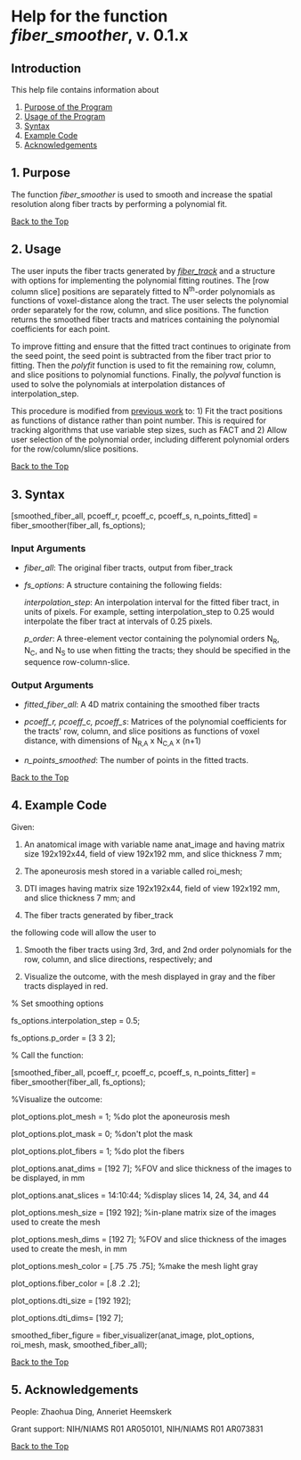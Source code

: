 # Help for the function <i>fiber_smoother</i>, v. 0.1.x

## Introduction

This help file contains information about
1) [Purpose of the Program](https://github.com/bdamon/MuscleDTI_Toolbox/blob/master/Help/Help-for-fiber_smoother.md#1-Purpose)
2) [Usage of the Program](https://github.com/bdamon/MuscleDTI_Toolbox/blob/master/Help/Help-for-fiber_smoother.md#2-Usage)
3) [Syntax](https://github.com/bdamon/MuscleDTI_Toolbox/blob/master/Help/Help-for-fiber_smoother.md#3-Syntax)
4) [Example Code](https://github.com/bdamon/MuscleDTI_Toolbox/blob/master/Help/Help-for-fiber_smoother.md#4-Example-Code)
5) [Acknowledgements](https://github.com/bdamon/MuscleDTI_Toolbox/blob/master/Help/Help-for-fiber_smoother.md#5-Acknowledgements)

## 1. Purpose
The function <i>fiber_smoother</i> is used to smooth and increase the spatial resolution along fiber tracts by performing a polynomial fit. 

[Back to the Top](https://github.com/bdamon/MuscleDTI_Toolbox/blob/master/Help/Help-for-fiber_smoother.md)

## 2. Usage

The user inputs the fiber tracts generated by [<i>fiber_track</i>](https://github.com/bdamon/MuscleDTI_Toolbox/blob/master/Help/Help-for-fiber_track.md) and a structure with options for implementing the polynomial fitting routines.  The [row column slice] positions are separately fitted to N<sup>th</sup>-order polynomials as functions of voxel-distance along the tract. The user selects the polynomial order separately for the row, column, and slice positions. The function returns the smoothed fiber tracts and matrices containing the polynomial coefficients for each point. 

To improve fitting and ensure that the fitted tract continues to originate from the seed point, the seed point is subtracted from the fiber tract prior to fitting. Then the <i>polyfit</i> function is used to fit the remaining row, column, and slice positions to polynomial functions. Finally, the <i>polyval</i> function is used to solve the polynomials at interpolation distances of interpolation_step.

This procedure is modified from [previous work](https://pubmed.ncbi.nlm.nih.gov/22503094/) to: 1) Fit the tract positions as functions of distance rather than point number. This is required for tracking algorithms that use variable step sizes, such as FACT and 2) Allow user selection of the polynomial order, including different polynomial orders for the row/column/slice positions.

[Back to the Top](https://github.com/bdamon/MuscleDTI_Toolbox/blob/master/Help/Help-for-fiber_smoother.md)

## 3. Syntax
[smoothed_fiber_all, pcoeff_r, pcoeff_c, pcoeff_s, n_points_fitted] = fiber_smoother(fiber_all, fs_options);

### Input Arguments

* <i>fiber_all</i>: The original fiber tracts, output from fiber_track

* <i>fs_options</i>: A structure containing the following fields:

   <i>interpolation_step</i>: An interpolation interval for the fitted fiber tract, in units of pixels.  For example, setting interpolation_step to 0.25 would interpolate the fiber tract at intervals of 0.25 pixels.

   <i>p_order</i></i>: A three-element vector containing the polynomial orders N<sub>R</sub>, N<sub>C</sub>, and N<sub>S</sub> to use when fitting the tracts; they should be specified in the sequence row-column-slice.

### Output Arguments

* <i>fitted_fiber_all</i>: A 4D matrix containing the smoothed fiber tracts

* <i>pcoeff_r, pcoeff_c, pcoeff_s</i>: Matrices of the polynomial coefficients for the tracts' row, column, and slice positions as functions of voxel distance, with dimensions of N<sub>R,A</sub> x N<sub>C,A</sub> x (n+1) 

* <i>n_points_smoothed</i>: The number of points in the fitted tracts.

[Back to the Top](https://github.com/bdamon/MuscleDTI_Toolbox/blob/master/Help/Help-for-fiber_smoother.md)

## 4. Example Code
Given:

1.	An anatomical image with variable name anat_image and having matrix size 192x192x44, field of view 192x192 mm, and slice thickness 7 mm;

2.	The aponeurosis mesh stored in a variable called roi_mesh; 

3.	DTI images having matrix size 192x192x44, field of view 192x192 mm, and slice thickness 7 mm; and

4.	The fiber tracts generated by fiber_track 

the following code will allow the user to 

1.	Smooth the fiber tracts using 3rd, 3rd, and 2nd order polynomials for the row, column, and slice directions, respectively; and

2.	Visualize the outcome, with the mesh displayed in gray and the fiber tracts displayed in red.

% Set smoothing options

fs_options.interpolation_step = 0.5;

fs_options.p_order = [3 3 2];
 
% Call the function:

[smoothed_fiber_all, pcoeff_r, pcoeff_c, pcoeff_s, n_points_fitter] = fiber_smoother(fiber_all, fs_options);

%Visualize the outcome:

plot_options.plot_mesh = 1; %do plot the aponeurosis mesh

plot_options.plot_mask = 0; %don't plot the mask

plot_options.plot_fibers = 1; %do plot the fibers

plot_options.anat_dims = [192 7]; %FOV and slice thickness of the images to be displayed, in mm

plot_options.anat_slices = 14:10:44; %display slices 14, 24, 34, and 44 

plot_options.mesh_size = [192 192]; %in-plane matrix size of the images used to create the mesh

plot_options.mesh_dims = [192 7]; %FOV and slice thickness of the images used to create the mesh, in mm

plot_options.mesh_color = [.75 .75 .75]; %make the mesh light gray

plot_options.fiber_color = [.8 .2 .2];

plot_options.dti_size = [192 192];

plot_options.dti_dims= [192 7];

smoothed_fiber_figure = fiber_visualizer(anat_image, plot_options, roi_mesh, mask, smoothed_fiber_all);

[Back to the Top](https://github.com/bdamon/MuscleDTI_Toolbox/blob/master/Help/Help-for-fiber_smoother.md)

## 5. Acknowledgements
People: Zhaohua Ding, Anneriet Heemskerk

Grant support: NIH/NIAMS R01 AR050101, NIH/NIAMS R01 AR073831

[Back to the Top](https://github.com/bdamon/MuscleDTI_Toolbox/blob/master/Help/Help-for-fiber_smoother.md)


